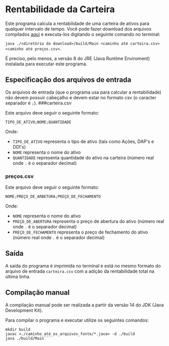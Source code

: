 # Rentabilidade da Carteira

Este programa calcula a rentabilidade de uma carteira de ativos para qualquer intervalo de tempo.
Você pode fazer download dos arquivos compilados [aqui](https://drive.google.com/drive/folders/10uB7rOi-QxJoiXpUD4fenr5pzXnyqUY0?usp=sharing)
e executa-los digitando o seguinte comando no terminal:

`java ./<diretório do download>/build/Main <caminho até carteira.csv> <caminho até preços.csv>`. 

É preciso, pelo menos, a versão 8 do JRE (Java Runtime Enviroment) instalada para executar este programa.

## Especificação dos arquivos de entrada

Os arquivos de entrada (que o programa usa para calcular a rentabilidade) 
não devem possuir cabeçalho e devem estar no formato csv
(o caracter separador é `;`).
###carteira.csv

Este arquivo deve seguir o seguinte formato:

`TIPO_DE_ATIVO;NOME;QUANTIDADE`

Onde:

* `TIPO_DE_ATIVO` representa o tipo de ativo (tais como Ações, DAP's e DDI's)
* `NOME` representa o nome do ativo
* `QUANTIDADE` representa quantidade do ativo na carteira (número real onde `.` é o separador decimal)

### preços.csv

Este arquivo deve seguir o seguinte formato:

`NOME;PREÇO_DE_ARBETURA;PREÇO_DE_FECHAMENTO`

Onde:

* `NOME` representa o nome do ativo
* `PREÇO_DE_ABERTURA` representa o preço de abertura do ativo (número real onde `.` é o separador decimal)
* `PREÇO_DE_FECHAMENTO` representa o preço de fechamento do ativo (número real onde `.` é o separador decimal)

## Saída

A saída do programa é imprimida no terminal e está no mesmo formato do arquivo de entrada `carteira.csv` com a
adição da rentabilidade total na última linha.

## Compilação manual

A compilação manual pode ser realizada a partir da versão 14 do JDK (Java Development Kit).

Para compilar o programa e executar utilize os seguintes comandos:

```
mkdir build
javac <./caminho_até_os_arquivos_fonte/*.java> -d ./build
java ./build/Main```

